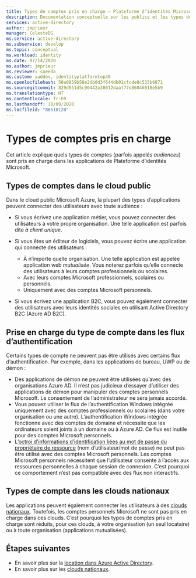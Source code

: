 ```yaml
---
title: Types de comptes pris en charge – Plateforme d’identités Microsoft | Azure
description: Documentation conceptuelle sur les publics et les types de compte pris en charge dans les applications
services: active-directory
author: jmprieur
manager: CelesteDG
ms.service: active-directory
ms.subservice: develop
ms.topic: conceptual
ms.workload: identity
ms.date: 07/14/2020
ms.author: jmprieur
ms.reviewer: saeeda
ms.custom: aaddev, identityplatformtop40
ms.openlocfilehash: 50a0859b58e2db0d3f644db01cfcde8c533b6871
ms.sourcegitcommit: 829d951d5c90442a38012daaf77e86046018e5b9
ms.translationtype: HT
ms.contentlocale: fr-FR
ms.lasthandoff: 10/09/2020
ms.locfileid: "86518128"
---
```

# <a name="supported-account-types"></a>Types de comptes pris en charge

Cet article explique quels types de comptes (parfois appelés *audiences*) sont pris en charge dans les applications de Plateforme d’identités Microsoft.

<!-- This section can be in an include for many of the scenarios (SPA, web app signing-in users, protecting a web API, Desktop (depending on the flows), Mobile -->

## <a name="account-types-in-the-public-cloud"></a>Types de comptes dans le cloud public

Dans le cloud public Microsoft Azure, la plupart des types d’applications peuvent connecter des utilisateurs avec toute audience :

- Si vous écrivez une application métier, vous pouvez connecter des utilisateurs à votre propre organisation. Une telle application est parfois dite *à client unique*.
- Si vous êtes un éditeur de logiciels, vous pouvez écrire une application qui connecte des utilisateurs :

  - À n’importe quelle organisation. Une telle application est appelée application web *mutualisée*. Vous noterez parfois qu’elle connecte des utilisateurs à leurs comptes professionnels ou scolaires.
  - Avec leurs comptes Microsoft professionnels, scolaires ou personnels.
  - Uniquement avec des comptes Microsoft personnels.
    
- Si vous écrivez une application B2C, vous pouvez également connecter des utilisateurs avec leurs identités sociales en utilisant Active Directory B2C (Azure AD B2C).

## <a name="account-type-support-in-authentication-flows"></a>Prise en charge du type de compte dans les flux d’authentification

Certains types de compte ne peuvent pas être utilisés avec certains flux d’authentification. Par exemple, dans les applications de bureau, UWP ou de démon :

- Des applications de démon ne peuvent être utilisées qu’avec des organisations Azure AD. Il n’est pas judicieux d’essayer d’utiliser des applications de démon pour manipuler des comptes personnels Microsoft. Le consentement de l’administrateur ne sera jamais accordé.
- Vous pouvez utiliser le flux de l’authentification Windows intégrée uniquement avec des comptes professionnels ou scolaires (dans votre organisation ou une autre). L’authentification Windows intégrée fonctionne avec des comptes de domaine et nécessite que les ordinateurs soient joints à un domaine ou à Azure AD. Ce flux est inutile pour des comptes Microsoft personnels.
- L’[octroi d’informations d’identification liées au mot de passe du propriétaire de ressource](./v2-oauth-ropc.md) (nom d’utilisateur/mot de passe) ne peut pas être utilisé avec des comptes Microsoft personnels. Les comptes Microsoft personnels nécessitent que l’utilisateur consente à l’accès aux ressources personnelles à chaque session de connexion. C’est pourquoi ce comportement n’est pas compatible avec des flux non interactifs.

## <a name="account-types-in-national-clouds"></a>Types de compte dans les clouds nationaux

Les applications peuvent également connecter les utilisateurs à des [clouds nationaux](authentication-national-cloud.md). Toutefois, les comptes personnels Microsoft ne sont pas pris en charge dans ces clouds. C’est pourquoi les types de comptes pris en charge sont réduits, pour ces clouds, à votre organisation (un seul locataire) ou à toute organisation (applications mutualisées).

## <a name="next-steps"></a>Étapes suivantes

- En savoir plus sur la [location dans Azure Active Directory](./single-and-multi-tenant-apps.md).
- En savoir plus sur les [clouds nationaux](./authentication-national-cloud.md).
